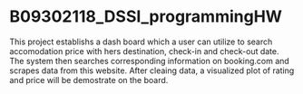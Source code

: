 # B09302118_DSSI_programmingHW

This project establishs a dash board which a user can utilize to search accomodation price with hers destination, check-in and check-out date. The system then searches corresponding information on booking.com and scrapes data from this website. After cleaing data, a visualized plot of rating and price will be demostrate on the board.
